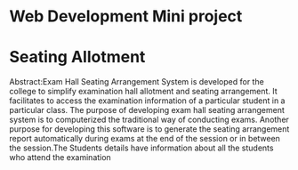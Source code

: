 # Web Development Mini project 
# Seating Allotment
Abstract:Exam Hall Seating Arrangement System is developed for the college to simplify examination hall allotment and seating arrangement. It facilitates to access the examination information of a particular student in a particular class. The purpose of developing exam hall seating arrangement system is to computerized the traditional way of conducting exams. Another purpose for developing this software is to generate the seating arrangement report automatically during exams at the end of the session or in between the session.The Students details have information about all the students who attend the examination  
